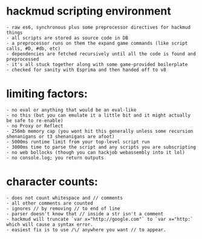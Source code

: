 
# hackmud scripting environment

    - raw es6, synchronous plus some preprocessor directives for hackmud things
    - all scripts are stored as source code in DB
    - a preprocessor runs on them the expand game commands (like script calls, #D, #db, etc)
    - dependencies are fetched recursively until all the code is found and preprocessed
    - it's all stuck together along with some game-provided boilerplate
    - checked for sanity with Esprima and then handed off to v8

# limiting factors:
    
    - no eval or anything that would be an eval-like
    - no this (but you can emulate it a little bit and it might actually be safe to re-enable)
    - no Proxy or Reflect
    - 256mb memory cap (you wont hit this generally unless some recursion shenanigans or t3 shenanigans are afoot)
    - 5000ms runtime limit from your top-level script run 
    - 3000ms time to parse the script and any scripts you are subscripting
    - no web bollocks (though you can hackjob webassembly into it lol)
    - no console.log; you return outputs

# character counts:

    - does not count whitespace and // comments
    - all other comments are counted
    - ignores // by removing // to end of line
    - parser doesn't know that // inside a str isn't a comment
    - hackmud will truncate `var x="http://google.com"` to `var x="http:` which will cause a syntax error. 
    - easiest fix is to use /\/ anywhere you want // to appear.
